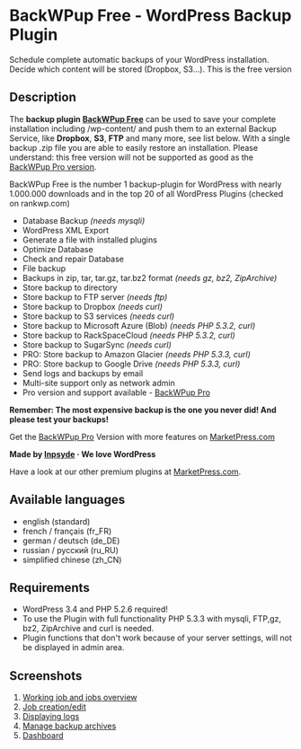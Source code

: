# BackWPup Free - WordPress Backup Plugin
Schedule complete automatic backups of your WordPress installation. Decide which content will be stored (Dropbox, S3…). This is the free version

## Description
The **backup plugin** **[BackWPup Free](http://marketpress.com/product/backwpup-pro/)** can be used to save your complete installation including /wp-content/ and push them to an external Backup Service, like **Dropbox**, **S3**, **FTP** and many more, see list below. With a single backup .zip file you are able to easily restore an installation. Please understand: this free version will not be supported as good as the [BackWPup Pro version](http://marketpress.com/product/backwpup-pro/).

BackWPup Free is the number 1 backup-plugin for WordPress with nearly 1.000.000 downloads and in the top 20 of all WordPress Plugins (checked on rankwp.com)

* Database Backup  *(needs mysqli)*
* WordPress XML Export
* Generate a file with installed plugins
* Optimize Database
* Check and repair Database
* File backup
* Backups in zip, tar, tar.gz, tar.bz2 format *(needs gz, bz2, ZipArchive)*
* Store backup to directory
* Store backup to FTP server *(needs ftp)*
* Store backup to Dropbox *(needs curl)*
* Store backup to S3 services *(needs curl)*
* Store backup to Microsoft Azure (Blob) *(needs PHP 5.3.2, curl)*
* Store backup to RackSpaceCloud *(needs PHP 5.3.2, curl)*
* Store backup to SugarSync *(needs curl)*
* PRO: Store backup to Amazon Glacier *(needs PHP 5.3.3, curl)*
* PRO: Store backup to Google Drive *(needs PHP 5.3.3, curl)*
* Send logs and backups by email
* Multi-site support only as network admin
* Pro version and support available - [BackWPup Pro](http://marketpress.com/product/backwpup-pro/)


**Remember: The most expensive backup is the one you never did! And please test your backups!**

Get the [BackWPup Pro](http://marketpress.com/product/backwpup-pro/) Version with more features on [MarketPress.com](http://marketpress.com/product/backwpup-pro/)

**Made by [Inpsyde](http://inpsyde.com) &middot; We love WordPress**

Have a look at our other premium plugins at [MarketPress.com](http://marketpress.com).


## Available languages
* english (standard)
* french / français (fr_FR)
* german / deutsch (de_DE)
* russian / русский (ru_RU)
* simplified chinese (zh_CN)

## Requirements
* WordPress 3.4 and PHP 5.2.6 required!
* To use the Plugin with full functionality PHP 5.3.3 with mysqli, FTP,gz, bz2,  ZipArchive and curl is needed.
* Plugin functions that don't work because of your server settings, will not be displayed in admin area.


## Screenshots

1. [Working job and jobs overview](https://raw.github.com/inpsyde/backwpup/master/screenshot-1.png)
2. [Job creation/edit](https://raw.github.com/inpsyde/backwpup/master/screenshot-2.png)
3. [Displaying logs](https://raw.github.com/inpsyde/backwpup/master/screenshot-3.png)
4. [Manage backup archives](https://raw.github.com/inpsyde/backwpup/master/screenshot-4.png)
5. [Dashboard](https://raw.github.com/inpsyde/backwpup/master/screenshot-5.png)

